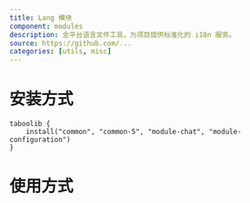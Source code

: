 ```yaml
---
title: Lang 模块
component: modules
description: 全平台语言文件工具，为项目提供标准化的 i18n 服务。
source: https://github.com/...
categories: [utils, misc]
---
```


# 安装方式

```
taboolib {
    install("common", "common-5", "module-chat", "module-configuration")
}
```

# 使用方式
